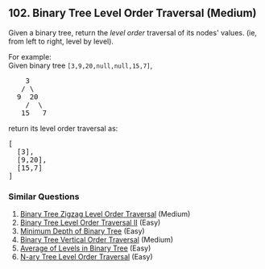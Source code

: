 <!--|This file generated by command(leetcode description); DO NOT EDIT.    |-->
<!--+----------------------------------------------------------------------+-->
<!--|@author    Openset <openset.wang@gmail.com>                           |-->
<!--|@link      https://github.com/openset                                 |-->
<!--|@home      https://github.com/openset/leetcode                        |-->
<!--+----------------------------------------------------------------------+-->

## 102. Binary Tree Level Order Traversal (Medium)

<p>Given a binary tree, return the <i>level order</i> traversal of its nodes' values. (ie, from left to right, level by level).</p>

<p>
For example:<br />
Given binary tree <code>[3,9,20,null,null,15,7]</code>,<br />
<pre>
    3
   / \
  9  20
    /  \
   15   7
</pre>
</p>
<p>
return its level order traversal as:<br />
<pre>
[
  [3],
  [9,20],
  [15,7]
]
</pre>
</p>

### Similar Questions
  1. [Binary Tree Zigzag Level Order Traversal](https://github.com/openset/leetcode/tree/master/problems/binary-tree-zigzag-level-order-traversal) (Medium)
  1. [Binary Tree Level Order Traversal II](https://github.com/openset/leetcode/tree/master/problems/binary-tree-level-order-traversal-ii) (Easy)
  1. [Minimum Depth of Binary Tree](https://github.com/openset/leetcode/tree/master/problems/minimum-depth-of-binary-tree) (Easy)
  1. [Binary Tree Vertical Order Traversal](https://github.com/openset/leetcode/tree/master/problems/binary-tree-vertical-order-traversal) (Medium)
  1. [Average of Levels in Binary Tree](https://github.com/openset/leetcode/tree/master/problems/average-of-levels-in-binary-tree) (Easy)
  1. [N-ary Tree Level Order Traversal](https://github.com/openset/leetcode/tree/master/problems/n-ary-tree-level-order-traversal) (Easy)
